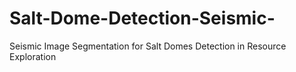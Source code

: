 # Salt-Dome-Detection-Seismic-
Seismic Image Segmentation for Salt Domes Detection in Resource Exploration
